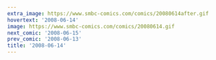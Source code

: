 ```yaml
---
extra_image: https://www.smbc-comics.com/comics/20080614after.gif
hovertext: '2008-06-14'
image: https://www.smbc-comics.com/comics/20080614.gif
next_comic: '2008-06-15'
prev_comic: '2008-06-13'
title: '2008-06-14'
---
```



